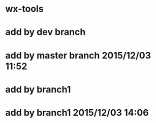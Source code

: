 # wx-tools
# add by dev branch
# add by master branch 2015/12/03 11:52
# add by branch1
# add by branch1 2015/12/03 14:06
